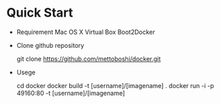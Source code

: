 Quick Start
===========

- Requirement
  Mac OS X
  Virtual Box
  Boot2Docker
  
- Clone github repository

  git clone https://github.com/mettoboshi/docker.git

- Usege

  cd docker
  docker build -t [username]/[imagename] .
  docker run -i -p 49160:80 -t [username]/[imagename]
